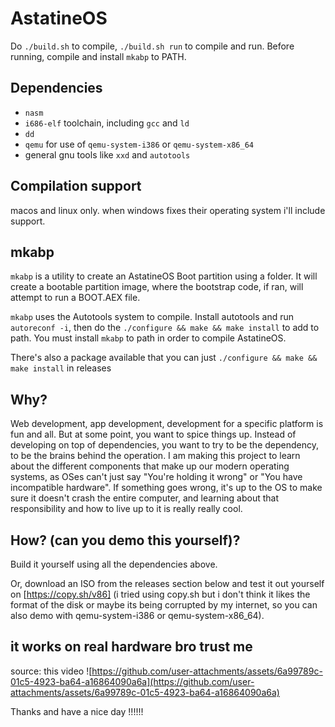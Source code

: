 # AstatineOS

Do `./build.sh` to compile, `./build.sh run` to compile and run. Before running, compile and install `mkabp` to PATH.

## Dependencies
- `nasm`
- `i686-elf` toolchain, including `gcc` and `ld`
- `dd`
- `qemu` for use of `qemu-system-i386` or `qemu-system-x86_64`
- general gnu tools like `xxd` and `autotools`

## Compilation support
macos and linux only. when windows fixes their operating system i'll include support.

## mkabp
`mkabp` is a utility to create an AstatineOS Boot partition using a folder. It will create a bootable partition image, where 
the bootstrap code, if ran, will attempt to run a BOOT.AEX file. 

`mkabp` uses the Autotools system to compile. Install autotools and run `autoreconf -i`, then do the `./configure && make && make install` to add to path. You must install `mkabp` to path in order to compile AstatineOS.

There's also a package available that you can just `./configure && make && make install` in releases

## Why?
Web development, app development, development for a specific platform is fun and all. But at some point, you
want to spice things up. Instead of developing on top of dependencies, you want to try to be the dependency, to 
be the brains behind the operation. I am making this project to learn about the different components that make
up our modern operating systems, as OSes can't just say "You're holding it wrong" or "You have incompatible 
hardware". If something goes wrong, it's up to the OS to make sure it doesn't crash the entire computer, and 
learning about that responsibility and how to live up to it is really really cool.

## How? (can you demo this yourself)?
Build it yourself using all the dependencies above. 

Or, download an ISO from the releases section below and test it out yourself on [https://copy.sh/v86] (i tried using copy.sh but i don't think it likes the format of the disk or maybe its being corrupted by my internet, so you can also demo with qemu-system-i386 or qemu-system-x86_64).

## it works on real hardware bro trust me
source: this video
![https://github.com/user-attachments/assets/6a99789c-01c5-4923-ba64-a16864090a6a](https://github.com/user-attachments/assets/6a99789c-01c5-4923-ba64-a16864090a6a)

Thanks and have a nice day !!!!!!
